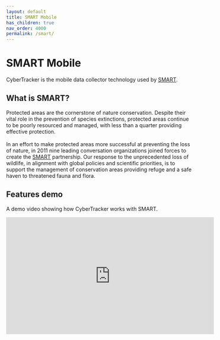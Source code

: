 ```yaml
---
layout: default
title: SMART Mobile
has_children: true
nav_order: 4000
permalink: /smart/
---
```

# SMART Mobile
CyberTracker is the mobile data collector technology used by [SMART](https://smartconservationtools.org).

## What is SMART?
Protected areas are the cornerstone of nature conservation. Despite their vital role in the prevention of species extinctions, protected areas continue to be poorly resourced and managed, with less than a quarter providing effective protection.
<br/><br/>
In an effort to make protected areas more successful at preventing the loss of nature, in 2011 nine leading conversation organizations joined forces to create the [SMART](https://smartconservationtools.org/About/About-us) partnership. Our response to the unprecedented loss of wildlife, in alignment with global policies and scientific priorities, is to support the management of conservation areas providing refuge and a safe haven to threatened fauna and flora. 

## Features demo
A demo video showing how CyberTracker works with SMART.<br/>
<iframe width="560" height="315" src="http://www.youtube.com/embed/IMbQqL0utP4" frameborder="0" allowfullscreen></iframe>

<!-- <div style="text-align: center;">
    <img src="{{ site.baseurl }}/assets/smart/logo.svg" style="width:25%;"/>
</div> -->
